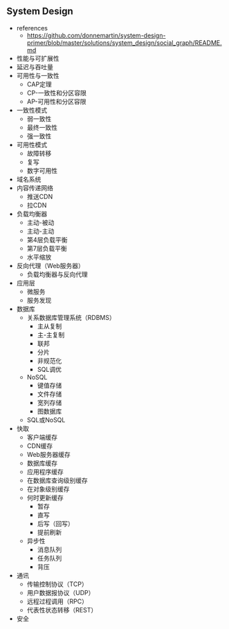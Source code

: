 ## System Design
- references
    - https://github.com/donnemartin/system-design-primer/blob/master/solutions/system_design/social_graph/README.md
- 性能与可扩展性
- 延迟与吞吐量
- 可用性与一致性
    - CAP定理
    - CP-一致性和分区容限
    - AP-可用性和分区容限
- 一致性模式
    - 弱一致性
    - 最终一致性
    - 强一致性
- 可用性模式
    - 故障转移
    - 复写
    - 数字可用性
- 域名系统
- 内容传递网络
    - 推送CDN
    - 拉CDN
- 负载均衡器
    - 主动-被动
    - 主动-主动
    - 第4层负载平衡
    - 第7层负载平衡
    - 水平缩放
- 反向代理（Web服务器）
    - 负载均衡器与反向代理
- 应用层
    - 微服务
    - 服务发现
- 数据库
    - 关系数据库管理系统（RDBMS）
        - 主从复制
        - 主-主复制
        - 联邦
        - 分片
        - 非规范化
        - SQL调优
    - NoSQL
        - 键值存储
        - 文件存储
        - 宽列存储
        - 图数据库
    - SQL或NoSQL
- 快取
    - 客户端缓存
    - CDN缓存
    - Web服务器缓存
    - 数据库缓存
    - 应用程序缓存
    - 在数据库查询级别缓存
    - 在对象级别缓存
    - 何时更新缓存
        - 暂存
        - 直写
        - 后写（回写）
        - 提前刷新
    - 异步性
        - 消息队列
        - 任务队列
        - 背压
- 通讯
    - 传输控制协议（TCP）
    - 用户数据报协议（UDP）
    - 远程过程调用（RPC）
    - 代表性状态转移（REST）
- 安全